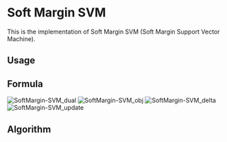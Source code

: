 # Soft Margin SVM

This is the implementation of Soft Margin SVM (Soft Margin Support Vector Machine).

## Usage

## Formula

![SoftMargin-SVM_dual](https://user-images.githubusercontent.com/56967584/130267821-a46ce22f-1acd-4e37-9e14-0269e30b1e00.png)
![SoftMargin-SVM_obj](https://user-images.githubusercontent.com/56967584/130267828-c346f820-7c96-4b7d-afc9-127d7539b0d5.png)
![SoftMargin-SVM_delta](https://user-images.githubusercontent.com/56967584/130267833-48e2d2a8-e54f-407d-92e1-db31f85f13f1.png)
![SoftMargin-SVM_update](https://user-images.githubusercontent.com/56967584/130267837-854ac1fa-3f09-46a8-a030-d406dd96752c.png)


## Algorithm
